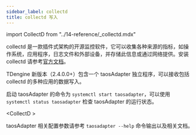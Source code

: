 ```yaml
---
sidebar_label: collectd
title: collectd 写入
---
```


import CollectD from "../14-reference/_collectd.mdx"

collectd 是一款插件式架构的开源监控软件，它可以收集各种来源的指标，如操作系统，应用程序，日志文件和外部设备，并存储此信息或通过网络提供。安装 collectd 请参考[官方文档](https://collectd.org/download.shtml)。

TDengine 新版本（2.4.0.0+）包含一个 taosAdapter 独立程序，可以接收包括 collectd 的多种应用的数据写入。

启动 taosAdapter 的命令为 `systemctl start taosadapter`，可以使用 `systemctl status taosadapter` 检查 taosAdapter 的运行状态。

<CollectD \>

taosAdapter 相关配置参数请参考 `taosadapter --help` 命令输出以及相关文档。
